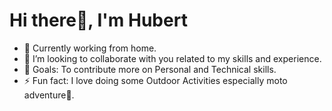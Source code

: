 # Hi there👋, I'm Hubert

- 🌱 Currently working from home.
- 👯 I’m looking to collaborate with you related to my skills and experience.
- 🥅 Goals: To contribute more on Personal and Technical skills.
- ⚡ Fun fact: I love doing some Outdoor Activities especially moto adventure🚴.
